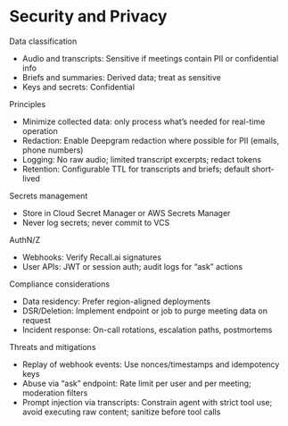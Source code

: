 # Security and Privacy

Data classification
- Audio and transcripts: Sensitive if meetings contain PII or confidential info
- Briefs and summaries: Derived data; treat as sensitive
- Keys and secrets: Confidential

Principles
- Minimize collected data: only process what’s needed for real-time operation
- Redaction: Enable Deepgram redaction where possible for PII (emails, phone numbers)
- Logging: No raw audio; limited transcript excerpts; redact tokens
- Retention: Configurable TTL for transcripts and briefs; default short-lived

Secrets management
- Store in Cloud Secret Manager or AWS Secrets Manager
- Never log secrets; never commit to VCS

AuthN/Z
- Webhooks: Verify Recall.ai signatures
- User APIs: JWT or session auth; audit logs for “ask” actions

Compliance considerations
- Data residency: Prefer region-aligned deployments
- DSR/Deletion: Implement endpoint or job to purge meeting data on request
- Incident response: On-call rotations, escalation paths, postmortems

Threats and mitigations
- Replay of webhook events: Use nonces/timestamps and idempotency keys
- Abuse via “ask” endpoint: Rate limit per user and per meeting; moderation filters
- Prompt injection via transcripts: Constrain agent with strict tool use; avoid executing raw content; sanitize before tool calls
